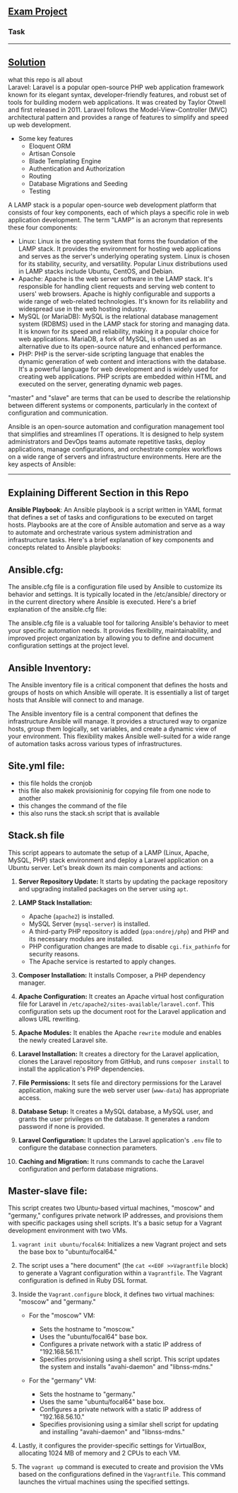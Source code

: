 ## [Exam Project]()
### Task

---
## [Solution]()

what this repo is all about   
Laravel: Laravel is a popular open-source PHP web application framework known for its elegant syntax, developer-friendly features, and robust set of tools for building modern web applications. It was created by Taylor Otwell and first released in 2011. Laravel follows the Model-View-Controller (MVC) architectural pattern and provides a range of features to simplify and speed up web development.
- Some key features
  - Eloquent ORM
  - Artisan Console
  - Blade Templating Engine
  - Authentication and Authorization
  - Routing
  - Database Migrations and Seeding
  - Testing

A LAMP stack is a popular open-source web development platform that consists of four key components, each of which plays a specific role in web application development. The term "LAMP" is an acronym that represents these four components:

- Linux: Linux is the operating system that forms the foundation of the LAMP stack. It provides the environment for hosting web applications and serves as the server's underlying operating system. Linux is chosen for its stability, security, and versatility. Popular Linux distributions used in LAMP stacks include Ubuntu, CentOS, and Debian.
- Apache: Apache is the web server software in the LAMP stack. It's responsible for handling client requests and serving web content to users' web browsers. Apache is highly configurable and supports a wide range of web-related technologies. It's known for its reliability and widespread use in the web hosting industry.
- MySQL (or MariaDB): MySQL is the relational database management system (RDBMS) used in the LAMP stack for storing and managing data. It is known for its speed and reliability, making it a popular choice for web applications. MariaDB, a fork of MySQL, is often used as an alternative due to its open-source nature and enhanced performance.
- PHP: PHP is the server-side scripting language that enables the dynamic generation of web content and interactions with the database. It's a powerful language for web development and is widely used for creating web applications. PHP scripts are embedded within HTML and executed on the server, generating dynamic web pages.


"master" and "slave" are terms that can be used to describe the relationship between different systems or components, particularly in the context of configuration and communication.     

Ansible is an open-source automation and configuration management tool that simplifies and streamlines IT operations. It is designed to help system administrators and DevOps teams automate repetitive tasks, deploy applications, manage configurations, and orchestrate complex workflows on a wide range of servers and infrastructure environments. Here are the key aspects of Ansible:    

---
## Explaining Different Section in this Repo
**Ansible Playbook**: 
An Ansible playbook is a script written in YAML format that defines a set of tasks and configurations to be executed on target hosts. Playbooks are at the core of Ansible automation and serve as a way to automate and orchestrate various system administration and infrastructure tasks. Here's a brief explanation of key components and concepts related to Ansible playbooks:

## Ansible.cfg:
The ansible.cfg file is a configuration file used by Ansible to customize its behavior and settings. It is typically located in the /etc/ansible/ directory or in the current directory where Ansible is executed. Here's a brief explanation of the ansible.cfg file:    

The ansible.cfg file is a valuable tool for tailoring Ansible's behavior to meet your specific automation needs. It provides flexibility, maintainability, and improved project organization by allowing you to define and document configuration settings at the project level.

## Ansible Inventory:
The Ansible inventory file is a critical component that defines the hosts and groups of hosts on which Ansible will operate. It is essentially a list of target hosts that Ansible will connect to and manage. 

The Ansible inventory file is a central component that defines the infrastructure Ansible will manage. It provides a structured way to organize hosts, group them logically, set variables, and create a dynamic view of your environment. This flexibility makes Ansible well-suited for a wide range of automation tasks across various types of infrastructures.

## Site.yml file:
- this file holds the cronjob
- this file also makek provisioninig for copying file from one node to another
- this changes the command of the file
- this also runs the stack.sh script that is available

## Stack.sh file
This script appears to automate the setup of a LAMP (Linux, Apache, MySQL, PHP) stack environment and deploy a Laravel application on a Ubuntu server. Let's break down its main components and actions:

1. **Server Repository Update:** It starts by updating the package repository and upgrading installed packages on the server using `apt`.

2. **LAMP Stack Installation:**
   - Apache (`apache2`) is installed.
   - MySQL Server (`mysql-server`) is installed.
   - A third-party PHP repository is added (`ppa:ondrej/php`) and PHP and its necessary modules are installed.
   - PHP configuration changes are made to disable `cgi.fix_pathinfo` for security reasons.
   - The Apache service is restarted to apply changes.

3. **Composer Installation:** It installs Composer, a PHP dependency manager.

4. **Apache Configuration:** It creates an Apache virtual host configuration file for Laravel in `/etc/apache2/sites-available/laravel.conf`. This configuration sets up the document root for the Laravel application and allows URL rewriting.

5. **Apache Modules:** It enables the Apache `rewrite` module and enables the newly created Laravel site.

6. **Laravel Installation:** It creates a directory for the Laravel application, clones the Laravel repository from GitHub, and runs `composer install` to install the application's PHP dependencies.

7. **File Permissions:** It sets file and directory permissions for the Laravel application, making sure the web server user (`www-data`) has appropriate access.

8. **Database Setup:** It creates a MySQL database, a MySQL user, and grants the user privileges on the database. It generates a random password if none is provided.

9. **Laravel Configuration:** It updates the Laravel application's `.env` file to configure the database connection parameters.

10. **Caching and Migration:** It runs commands to cache the Laravel configuration and perform database migrations.

## Master-slave file:
This script creates two Ubuntu-based virtual machines, "moscow" and "germany," configures private network IP addresses, and provisions them with specific packages using shell scripts. It's a basic setup for a Vagrant development environment with two VMs.

1. `vagrant init ubuntu/focal64`: Initializes a new Vagrant project and sets the base box to "ubuntu/focal64."

2. The script uses a "here document" (the `cat <<EOF >>Vagrantfile` block) to generate a Vagrant configuration within a `Vagrantfile`. The Vagrant configuration is defined in Ruby DSL format.

3. Inside the `Vagrant.configure` block, it defines two virtual machines: "moscow" and "germany."

   - For the "moscow" VM:
     - Sets the hostname to "moscow."
     - Uses the "ubuntu/focal64" base box.
     - Configures a private network with a static IP address of "192.168.56.11."
     - Specifies provisioning using a shell script. This script updates the system and installs "avahi-daemon" and "libnss-mdns."

   - For the "germany" VM:
     - Sets the hostname to "germany."
     - Uses the same "ubuntu/focal64" base box.
     - Configures a private network with a static IP address of "192.168.56.10."
     - Specifies provisioning using a similar shell script for updating and installing "avahi-daemon" and "libnss-mdns."

4. Lastly, it configures the provider-specific settings for VirtualBox, allocating 1024 MB of memory and 2 CPUs to each VM.

5. The `vagrant up` command is executed to create and provision the VMs based on the configurations defined in the `Vagrantfile`. This command launches the virtual machines using the specified settings.










